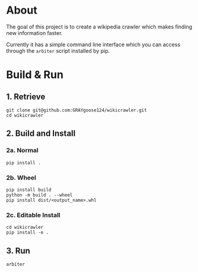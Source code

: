 # About
The goal of this project is to create a wikipedia crawler which makes finding new information faster.

Currently it has a simple command line interface which you can access through the `arbiter` script installed by pip.

# Build & Run
## 1. Retrieve
    git clone git@github.com:GRAYgoose124/wikicrawler.git
    cd wikicrawler
## 2. Build and Install
### 2a. Normal
    pip install .
### 2b. Wheel
    pip install build
    python -m build . --wheel 
    pip install dist/<output_name>.whl
### 2c. Editable Install
    cd wikicrawler
    pip install -e .

## 3. Run
    arbiter